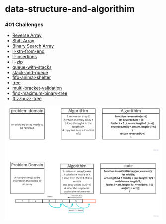 # data-structure-and-algorithim
### 401 Challenges

* [Reverse Array](https://github.com/ahmadkheder-401-advanced-javascript/data-structure-and-algorithim/blob/cc1-reverseArr/challenges/reverseArr.js)
* [Shift Array](https://github.com/ahmadkheder-401-advanced-javascript/data-structure-and-algorithim/blob/cc2-shiftArr/challenges/shiftArr.js)
* [Binary Search Array](https://github.com/ahmadkheder-401-advanced-javascript/data-structure-and-algorithim/blob/5648bba167f4dcedb934cc94794509dee6ef005b/challenges/binaryArr.js)
* [ll-kth-from-end
](https://github.com/ahmadkheder-401-advanced-javascript/data-structure-and-algorithim/blob/ll-kth-from-end/challenges/ll-kth-from-end.js)
* [ll-insertions](https://github.com/ahmadkheder-401-advanced-javascript/data-structure-and-algorithim/blob/ll-insertions/challenges/ll-insertions.js)
* [ll-zip](https://github.com/ahmadkheder-401-advanced-javascript/data-structure-and-algorithim/tree/ll-zip)
* [queue-with-stacks](https://github.com/ahmadkheder-401-advanced-javascript/data-structure-and-algorithim/tree/queue-with-stacks/challenges/queue-with-stacks)
* [stack-and-queue](https://github.com/ahmadkheder-401-advanced-javascript/data-structure-and-algorithim/tree/stack-and-queue/challenges/stacksAndQueues)
* [fifo-animal-shelter](https://github.com/ahmadkheder-401-advanced-javascript/data-structure-and-algorithim/tree/fifo-animal-shelter/challenges)
* [tree](https://github.com/ahmadkheder-401-advanced-javascript/data-structure-and-algorithim/tree/tree/challenges/tree)
* [multi-bracket-validation](https://github.com/ahmadkheder-401-advanced-javascript/data-structure-and-algorithim/tree/multi-bracket-validation/challenges/multiBracketValidation)
* [find-maximum-binary-tree](https://github.com/ahmadkheder-401-advanced-javascript/data-structure-and-algorithim/tree/find-maximum-binary-tree)
* [ffizzbuzz-tree](https://github.com/ahmadkheder-401-advanced-javascript/data-structure-and-algorithim/tree/fizzbuzz-tree)

![cc1-reverseArr](asset/cc1-reverseArr.jpg)
![cc2-shiftArr](asset/cc2-shiftArr.jpg)
